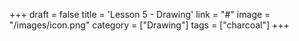+++
draft = false
title = 'Lesson 5 - Drawing'
link = "#"
image = "/images/icon.png"
category = ["Drawing"]
tags = ["charcoal"]
+++
